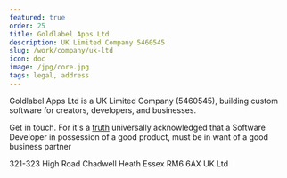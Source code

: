 ```yaml
---
featured: true
order: 25
title: Goldlabel Apps Ltd 
description: UK Limited Company 5460545
slug: /work/company/uk-ltd
icon: doc
image: /jpg/core.jpg
tags: legal, address
---
```

Goldlabel Apps Ltd is a UK Limited Company (5460545), building custom software for creators, developers, and businesses.

Get in touch. For it's a [truth](https://www.goodreads.com/quotes/5882-it-is-a-truth-universally-acknowledged-that-a-single-man) universally acknowledged that a Software Developer in possession of a good product, must be in want of a good business partner

321-323 High Road
Chadwell Heath
Essex RM6 6AX
UK Ltd